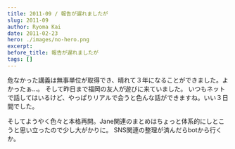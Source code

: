 ```yaml
---
title: 2011-09 / 報告が遅れましたが
slug: 2011-09
author: Ryoma Kai
date: 2011-02-23
hero: ./images/no-hero.png
excerpt: 
before_title: 報告が遅れましたが
tags: []
---
```


危なかった講義は無事単位が取得でき、晴れて３年になることができました。よかったぁ…。
そして昨日まで福岡の友人が遊びに来ていました。
いつもネットで話してはいるけど、やっぱりリアルで会うと色んな話ができますね。いい３日間でした。

そしてようやく色々と本格再開。Jane関連のまとめはちょっと体系的にしとこうと思い立ったので少し大がかりに。
SNS関連の整理が済んだらbotから行くか。
